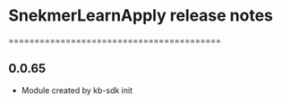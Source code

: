 # SnekmerLearnApply release notes
=========================================

0.0.65
-----
* Module created by kb-sdk init
